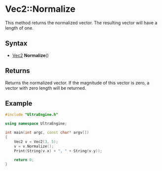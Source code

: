 # Vec2::Normalize

This method returns the normalized vector. The resulting vector will have a length of one.

## Syntax

- [Vec2](Vec2) **Normalize**()

## Returns

Returns the normalized vector. If the magnitude of this vector is zero, a vector with zero length will be returned.

## Example

```c++
#include "UltraEngine.h"

using namespace UltraEngine;

int main(int argc, const char* argv[])
{
    Vec2 v = Vec2(3, 5);
    v = v.Normalize();
    Print(String(v.x) + ", " + String(v.y));

    return 0;
}
```

